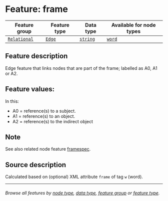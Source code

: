 # Feature: frame  <a name="start"></a>

Feature group | Feature type | Data type | Available for node types
---  | --- | --- | ---
[`Relational`](featuresbygroup.md#relational-features) | [`Edge`](featuresbyfeaturetype.md#edge-features) | [`string`](featuresbydatatype.md#string-datatype)  |  [`word`](featuresbynodetype.md#word-nodes)

## Feature description

Edge feature that links nodes that are part of the frame; labelled as A0, A1 or A2. 

## Feature values:

In this:

   * A0 = reference(s) to a subject.
   * A1 = reference(s) to an object.
   * A2 = reference(s) to the indirect object

## Note

See also related node feature [framespec](framespec.md#start).

## Source description

Calculated based on (optional) XML attribute `frame` of tag `w` (word).

---
###### *Browse all features by [node type](featuresbynodetype.md#start), [data type](featuresbydatatype.md#start), [feature group](featuresbygroup.md#start) or [feature type](featuresbyfeaturetype.md#start).*
